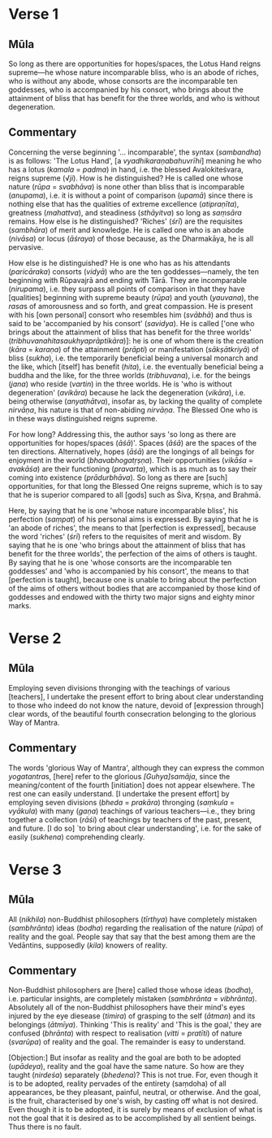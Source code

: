 # Verse 1
## Mūla
So long as there are opportunities for hopes/spaces, the Lotus Hand reigns supreme—he whose nature incomparable bliss, who is an abode of riches, who is without any abode, whose consorts are the incomparable ten goddesses, who is accompanied by his consort, who brings about the attainment of bliss that has benefit for the three worlds, and who is without degeneration.

## Commentary
Concerning the verse beginning '... incomparable', the syntax (*sambandha*) is as follows: 'The Lotus Hand', [a *vyadhikaraṇabahuvrīhi*] meaning he who has a lotus (*kamala* = *padma*) in hand, i.e. the blessed Avalokiteśvara, reigns supreme (√*ji*). How is he distinguished? He is called one whose nature (*rūpa* = *svabhāva*) is none other than bliss that is incomparable (*anupama*), i.e. it is without a point of comparison (*upamā*) since there is nothing else that has the qualities of extreme excellence (*atipraṇīta*), greatness (*mahattva*), and steadiness (*sthāyitva*) so long as *saṃsāra* remains. How else is he distinguished? 'Riches' (*śrī*) are the requisites (*sambhāra*) of merit and knowledge. He is called one who is an abode (*nivāsa*) or locus (*āśraya*) of those because, as the Dharmakāya, he is all pervasive.

How else is he distinguished? He is one who has as his attendants (*paricāraka*) consorts (*vidyā*) who are the ten goddesses—namely, the ten beginning with Rūpavajrā and ending with Tārā. They are incomparable (*nirupama*), i.e. they surpass all points of comparison in that they have [qualities] beginning with supreme beauty (*rūpa*) and youth (*yauvana*), the *rasa*s of amorousness and so forth, and great compassion. He is present with his [own personal] consort who resembles him (*svābhā*) and thus is said to be 'accompanied by his consort' (*savidya*). He is called ['one who brings about the attainment of bliss that has benefit for the three worlds' (*tribhuvanahitasaukhyaprāptikāra*)]: he is one of whom there is the creation (*kāra* = *karaṇa*) of the attainment (*prāpti*) or manifestation (*sākṣātkriyā*) of bliss (*sukha*), i.e. the temporarily beneficial being a universal monarch and the like, which [itself] has benefit (*hita*), i.e. the eventually beneficial being a buddha and the like, for the three worlds (*tribhuvana*), i.e. for the beings (*jana*) who reside (*vartin*) in the three worlds. He is 'who is without degeneration' (*avikāra*) because he lack the degeneration (*vikāra*), i.e. being otherwise (*anyathātva*), insofar as, by lacking the quality of complete *nirvāṇa*, his nature is that of non-abiding *nirvāṇa*. The Blessed One who is in these ways distinguished reigns supreme.

For how long? Addressing this, the author says 'so long as there are opportunities for hopes/spaces (*āśā*)'. Spaces (*āśā*) are the spaces of the ten directions. Alternatively, hopes (*āśā*) are the longings of all beings for enjoyment in the world (*bhavabhogatṛṣṇa*). Their opportunities (*vikāśa* = *avakāśa*) are their functioning (*pravarta*), which is as much as to say their coming into existence (*prādurbhāva*). So long as there are [such] opportunities, for that long the Blessed One reigns supreme, which is to say that he is superior compared to all [gods] such as Śiva, Kṛṣṇa, and Brahmā.

[^1]: The compound also appears in the *Madhyantavibhāgaṭīkā* and the ‘*Yoga Lehrbuch*'

Here, by saying that he is one 'whose nature incomparable bliss', his perfection (*saṃpat*) of his personal aims is expressed. By saying that he is 'an abode of riches', the means to that [perfection is expressed], because the word 'riches' (*śrī*) refers to the requisites of merit and wisdom. By saying that he is one 'who brings about the attainment of bliss that has benefit for the three worlds', the perfection of the aims of others is taught. By saying that he is one 'whose consorts are the incomparable ten goddesses' and 'who is accompanied by his consort', the means to that [perfection is taught], because one is unable to bring about the perfection of the aims of others without bodies that are accompanied by those kind of goddesses and endowed with the thirty two major signs and eighty minor marks.

# Verse 2
## Mūla
Employing seven divisions thronging with the teachings of various [teachers], I undertake the present effort to bring about clear understanding to those who indeed do not know the nature, devoid of [expression through] clear words, of the beautiful fourth consecration belonging to the glorious Way of Mantra.

## Commentary
The words 'glorious Way of Mantra', although they can express the common *yogatantra*s, [here] refer to the glorious *[Guhya]samāja*, since the meaning/content of the fourth [initiation] does not appear elsewhere. The rest one can easily understand. \[I undertake the present effort] by employing seven divisions (*bheda* = *prakāra*) thronging (*saṃkula* = *vyākula*) with many (*gaṇa*) teachings of various teachers—i.e., they bring together a collection (*rāśi*) of teachings by teachers of the past, present, and future. \[I do so] `to bring about clear understanding', i.e. for the sake of easily (*sukhena*) comprehending clearly.

# Verse 3
## Mūla
All (*nikhila*) non-Buddhist philosophers (*tīrthya*) have completely mistaken (*sambhrānta*) ideas (*bodha*) regarding the realisation of the nature (*rūpa*) of reality and the goal. People say that say that the best among them are the Vedāntins, supposedly (*kila*) knowers of reality.

## Commentary
Non-Buddhist philosophers are [here] called those whose ideas (*bodha*), i.e. particular insights, are completely mistaken (*sambhrānta* = *vibhrānta*).
Absolutely all of the non-Buddhist philosophers have their mind's eyes injured by the eye diesease (*timira*) of grasping to the self (*ātman*) and its belongings (*ātmīya*).
Thinking 'This is reality' and 'This is the goal,' they are confused (*bhrānta*) with respect to realisation (*vitti* = *pratīti*) of nature (*svarūpa*) of reality and the goal.
The remainder is easy to understand.

\[Objection:] But insofar as reality and the goal are both to be adopted (*upādeya*), reality and the goal have the same nature.
So how are they taught (*nirdeśa*) separately (*bhedena*)?
This is not true.
For, even though it is to be adopted, reality pervades of the entirety (saṃdoha) of all appearances, be they pleasant, painful, neutral, or otherwise. 
And the goal, is the fruit, characterised by one's wish, by casting off what is not desired. 
Even though it is to be adopted, it is surely by means of exclusion of what is not the goal that it is desired as to be accomplished by all sentient beings.
Thus there is no fault.


